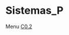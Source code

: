 # Sistemas_P

Menu
[C0.2](https://github.com/GuillermoSoria97/Sistemas_P/blob/master/blog/C0.2%20GuillermoSoriaMarquez_Zerox.md)


